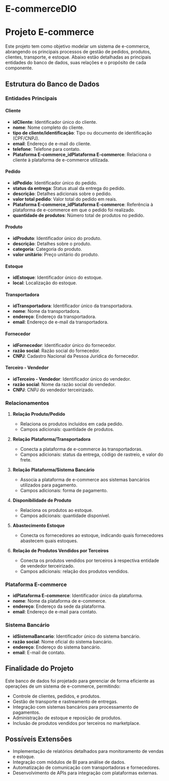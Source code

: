 # E-commerceDIO
# Projeto E-commerce

Este projeto tem como objetivo modelar um sistema de e-commerce, abrangendo os principais processos de gestão de pedidos, produtos, clientes, transporte, e estoque. Abaixo estão detalhadas as principais entidades do banco de dados, suas relações e o propósito de cada componente.

## Estrutura do Banco de Dados

### Entidades Principais

#### Cliente
- **idCliente**: Identificador único do cliente.
- **nome**: Nome completo do cliente.
- **tipo de cliente/identificação**: Tipo ou documento de identificação (CPF/CNPJ).
- **email**: Endereço de e-mail do cliente.
- **telefone**: Telefone para contato.
- **Plataforma E-commerce_idPlataforma E-commerce**: Relaciona o cliente à plataforma de e-commerce utilizada.

#### Pedido
- **idPedido**: Identificador único do pedido.
- **status da entrega**: Status atual da entrega do pedido.
- **descrição**: Detalhes adicionais sobre o pedido.
- **valor total pedido**: Valor total do pedido em reais.
- **Plataforma E-commerce_idPlataforma E-commerce**: Referência à plataforma de e-commerce em que o pedido foi realizado.
- **quantidade de produtos**: Número total de produtos no pedido.

#### Produto
- **idProduto**: Identificador único do produto.
- **descrição**: Detalhes sobre o produto.
- **categoria**: Categoria do produto.
- **valor unitário**: Preço unitário do produto.

#### Estoque
- **idEstoque**: Identificador único do estoque.
- **local**: Localização do estoque.

#### Transportadora
- **idTransportadora**: Identificador único da transportadora.
- **nome**: Nome da transportadora.
- **endereço**: Endereço da transportadora.
- **email**: Endereço de e-mail da transportadora.

#### Fornecedor
- **idFornecedor**: Identificador único do fornecedor.
- **razão social**: Razão social do fornecedor.
- **CNPJ**: Cadastro Nacional da Pessoa Jurídica do fornecedor.

#### Terceiro - Vendedor
- **idTerceiro - Vendedor**: Identificador único do vendedor.
- **razão social**: Nome da razão social do vendedor.
- **CNPJ**: CNPJ do vendedor terceirizado.

### Relacionamentos

1. **Relação Produto/Pedido**
   - Relaciona os produtos incluídos em cada pedido.
   - Campos adicionais: quantidade de produtos.

2. **Relação Plataforma/Transportadora**
   - Conecta a plataforma de e-commerce às transportadoras.
   - Campos adicionais: status da entrega, código de rastreio, e valor do frete.

3. **Relação Plataforma/Sistema Bancário**
   - Associa a plataforma de e-commerce aos sistemas bancários utilizados para pagamento.
   - Campos adicionais: forma de pagamento.

4. **Disponibilidade de Produto**
   - Relaciona os produtos ao estoque.
   - Campos adicionais: quantidade disponível.

5. **Abastecimento Estoque**
   - Conecta os fornecedores ao estoque, indicando quais fornecedores abastecem quais estoques.

6. **Relação de Produtos Vendidos por Terceiros**
   - Conecta os produtos vendidos por terceiros à respectiva entidade de vendedor terceirizado.
   - Campos adicionais: relação dos produtos vendidos.

### Plataforma E-commerce
- **idPlataforma E-commerce**: Identificador único da plataforma.
- **nome**: Nome da plataforma de e-commerce.
- **endereço**: Endereço da sede da plataforma.
- **email**: Endereço de e-mail para contato.

### Sistema Bancário
- **idSistemaBancario**: Identificador único do sistema bancário.
- **razão social**: Nome oficial do sistema bancário.
- **endereço**: Endereço do sistema bancário.
- **email**: E-mail de contato.

## Finalidade do Projeto

Este banco de dados foi projetado para gerenciar de forma eficiente as operações de um sistema de e-commerce, permitindo:
- Controle de clientes, pedidos, e produtos.
- Gestão de transporte e rastreamento de entregas.
- Integração com sistemas bancários para processamento de pagamentos.
- Administração de estoque e reposição de produtos.
- Inclusão de produtos vendidos por terceiros no marketplace.

## Possíveis Extensões
- Implementação de relatórios detalhados para monitoramento de vendas e estoque.
- Integração com módulos de BI para análise de dados.
- Automatização de comunicação com transportadoras e fornecedores.
- Desenvolvimento de APIs para integração com plataformas externas.

